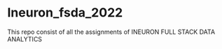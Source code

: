 # Ineuron_fsda_2022


This repo consist of all the assignments of  INEURON FULL STACK DATA ANALYTICS 
